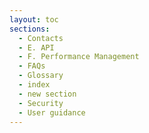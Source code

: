 ```yaml
---
layout: toc
sections:
  - Contacts
  - E. API
  - F. Performance Management
  - FAQs
  - Glossary
  - index
  - new section
  - Security
  - User guidance
---
```


